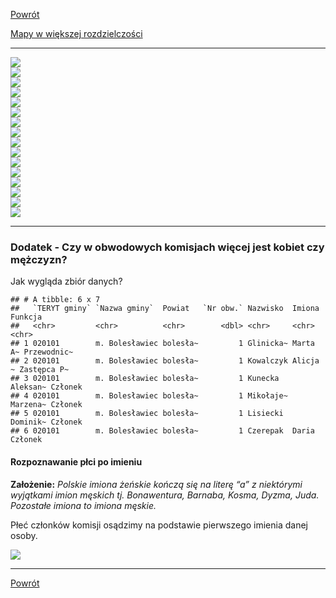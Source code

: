 [Powrót](./wybory_2020)

[Mapy w większej rozdzielczości](https://github.com/rpalkowski/wybory-2020/tree/master/I_tura)


------------------------------------------------------------------------

<img src="./plots/frekwencja_mapa-1.png" style="display: block; margin: auto;" />

<img src="./plots/glosy_niewazne-1.png" style="display: block; margin: auto;" />

<img src="./plots/zwyciezcy_gminy-1.png" style="display: block; margin: auto;" />

<img src="./plots/poparcie_proc_top3-1.png" style="display: block; margin: auto;" />

<img src="./plots/poparcie_proc_last5-1.png" style="display: block; margin: auto;" />

<img src="./plots/poparcie_proc_rt-1.png" style="display: block; margin: auto;" />

<img src="./plots/poparcie_proc_ad-1.png" style="display: block; margin: auto;" />

<img src="./plots/poparcie_proc_sh-1.png" style="display: block; margin: auto;" />

<img src="./plots/poparcie_proc_kb-1.png" style="display: block; margin: auto;" />

<img src="./plots/poparcie_proc_wkk-1.png" style="display: block; margin: auto;" />

<img src="./plots/poparcie_proc_rb-1.png" style="display: block; margin: auto;" />

<img src="./plots/poparcie_proc_sz-1.png" style="display: block; margin: auto;" />

<img src="./plots/poparcie_proc_mj-1.png" style="display: block; margin: auto;" />

<img src="./plots/poparcie_proc_pt-1.png" style="display: block; margin: auto;" />

<img src="./plots/poparcie_proc_ww-1.png" style="display: block; margin: auto;" />

<img src="./plots/poparcie_proc_mp-1.png" style="display: block; margin: auto;" />

------------------------------------------------------------------------

### Dodatek - Czy w obwodowych komisjach więcej jest kobiet czy mężczyzn?

Jak wygląda zbiór danych?

    ## # A tibble: 6 x 7
    ##   `TERYT gminy` `Nazwa gminy`  Powiat   `Nr obw.` Nazwisko  Imiona   Funkcja    
    ##   <chr>         <chr>          <chr>        <dbl> <chr>     <chr>    <chr>      
    ## 1 020101        m. Bolesławiec bolesła~         1 Glinicka~ Marta A~ Przewodnic~
    ## 2 020101        m. Bolesławiec bolesła~         1 Kowalczyk Alicja ~ Zastępca P~
    ## 3 020101        m. Bolesławiec bolesła~         1 Kunecka   Aleksan~ Członek    
    ## 4 020101        m. Bolesławiec bolesła~         1 Mikołaje~ Marzena~ Członek    
    ## 5 020101        m. Bolesławiec bolesła~         1 Lisiecki  Dominik~ Członek    
    ## 6 020101        m. Bolesławiec bolesła~         1 Czerepak  Daria    Członek

#### Rozpoznawanie płci po imieniu

**Założenie:** *Polskie imiona żeńskie kończą się na literę “a” z niektórymi
wyjątkami imion męskich tj. Bonawentura, Barnaba, Kosma, Dyzma, Juda.
Pozostałe imiona to imiona męskie.*

Płeć członków komisji osądzimy na podstawie pierwszego imienia danej
osoby.

<img src="./plots/plec_przewazajaca-1.png" style="display: block; margin: auto;" />

------------------------------------------------------------------------

[Powrót](./wybory_2020)


